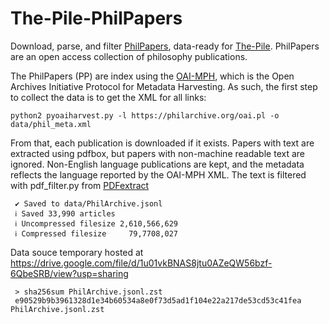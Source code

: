 # The-Pile-PhilPapers

Download, parse, and filter [PhilPapers](https://philpapers.org/), data-ready for [The-Pile](https://github.com/EleutherAI/The-Pile). PhilPapers are an open access collection of philosophy publications.

The PhilPapers (PP) are index using the [OAI-MPH](https://www.openarchives.org/pmh/), which is the Open Archives Initiative Protocol for Metadata Harvesting. As such, the first step to collect the data is to get the XML for all links:

    python2 pyoaiharvest.py -l https://philarchive.org/oai.pl -o data/phil_meta.xml

From that, each publication is downloaded if it exists. Papers with text are extracted using pdfbox, but papers with non-machine readable text are ignored. Non-English language publications are kept, and the metadata reflects the language reported by the OAI-MPH XML. The text is filtered with pdf_filter.py from [PDFextract](https://github.com/sdtblck/PDFextract)

     ✔ Saved to data/PhilArchive.jsonl
     ℹ Saved 33,990 articles
     ℹ Uncompressed filesize 2,610,566,629
     ℹ Compressed filesize     79,7708,027

Data souce temporary hosted at https://drive.google.com/file/d/1u01vkBNAS8jtu0AZeQW56bzf-6QbeSRB/view?usp=sharing

     > sha256sum PhilArchive.jsonl.zst 
     e90529b9b3961328d1e34b60534a8e0f73d5ad1f104e22a217de53cd53c41fea  PhilArchive.jsonl.zst